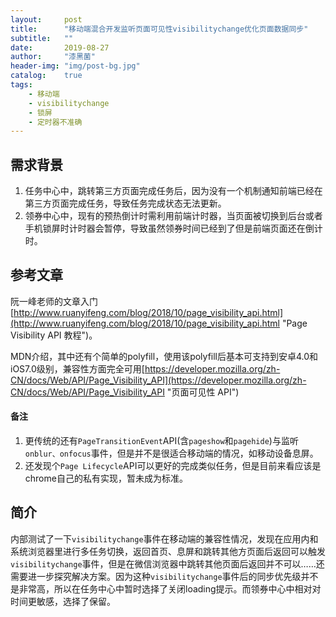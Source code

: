 ```yaml
---
layout:     post
title:      "移动端混合开发监听页面可见性visibilitychange优化页面数据同步"
subtitle:   ""
date:       2019-08-27
author:     "漆黑菌"
header-img: "img/post-bg.jpg"
catalog:    true
tags:
    - 移动端
    - visibilitychange
    - 锁屏
    - 定时器不准确
---
```


## 需求背景
1. 任务中心中，跳转第三方页面完成任务后，因为没有一个机制通知前端已经在第三方页面完成任务，导致任务完成状态无法更新。
2. 领券中心中，现有的预热倒计时需利用前端计时器，当页面被切换到后台或者手机锁屏时计时器会暂停，导致虽然领券时间已经到了但是前端页面还在倒计时。


## 参考文章
阮一峰老师的文章入门[http://www.ruanyifeng.com/blog/2018/10/page_visibility_api.html](http://www.ruanyifeng.com/blog/2018/10/page_visibility_api.html "Page Visibility API 教程")。

MDN介绍，其中还有个简单的polyfill，使用该polyfill后基本可支持到安卓4.0和iOS7.0级别，兼容性方面完全可用[https://developer.mozilla.org/zh-CN/docs/Web/API/Page_Visibility_API](https://developer.mozilla.org/zh-CN/docs/Web/API/Page_Visibility_API "页面可见性 API")

#### 备注
1. 更传统的还有`PageTransitionEvent`API(含`pageshow`和`pagehide`)与监听`onblur、onfocus`事件，但是并不是很适合移动端的情况，如移动设备息屏。
2. 还发现个`Page Lifecycle`API可以更好的完成类似任务，但是目前来看应该是chrome自己的私有实现，暂未成为标准。

## 简介
内部测试了一下`visibilitychange`事件在移动端的兼容性情况，发现在应用内和系统浏览器里进行多任务切换，返回首页、息屏和跳转其他方页面后返回可以触发`visibilitychange`事件，但是在微信浏览器中跳转其他页面后返回并不可以……还需要进一步探究解决方案。因为这种`visibilitychange`事件后的同步优先级并不是非常高，所以在任务中心中暂时选择了关闭loading提示。而领券中心中相对对时间更敏感，选择了保留。
